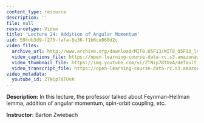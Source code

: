 ```yaml
---
content_type: resource
description: ''
file: null
resourcetype: Video
title: 'Lecture 24: Addition of Angular Momentum'
uid: 59fdb3d9-f275-fafa-8e36-f1b6ce060d2c
video_files:
  archive_url: http://www.archive.org/download/MIT8.05F13/MIT8_05F13_lec24_300k.mp4
  video_captions_file: https://open-learning-course-data-rc.s3.amazonaws.com/8-05-quantum-physics-ii-fall-2013/886ea874c132527a84502586dfaa2c56_ZTNip78TUvA.vtt
  video_thumbnail_file: https://img.youtube.com/vi/ZTNip78TUvA/default.jpg
  video_transcript_file: https://open-learning-course-data-rc.s3.amazonaws.com/8-05-quantum-physics-ii-fall-2013/e1c76bdee24c0e2b6254ca940afc939d_ZTNip78TUvA.pdf
video_metadata:
  youtube_id: ZTNip78TUvA
---
```


**Description:** In this lecture, the professor talked about Feynman-Hellman lemma, addition of angular momentum, spin-orbit coupling, etc.

**Instructor:** Barton Zwiebach